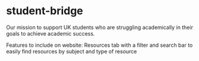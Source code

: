 # student-bridge
Our mission to support UK students who are struggling academically in their goals to achieve academic success.

Features to include on website:
Resources tab with a filter and search bar to easily find resources by subject and type of resource
